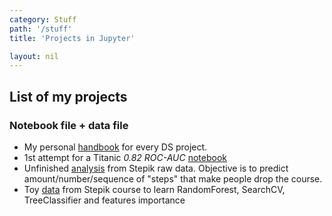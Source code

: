 ```yaml
---
category: Stuff
path: '/stuff'
title: 'Projects in Jupyter'

layout: nil
---
```

## List of my projects
### Notebook file + data file
* My personal [handbook](https://github.com/Mishquad/DS/blob/master/docs/_includes/jupyter/intro%20pandas_visual/intro%20pandas_visual.zip) for every DS project.
* 1st attempt for a Titanic _0.82 ROC-AUC_ [notebook](https://github.com/Mishquad/DS/blob/master/docs/_includes/jupyter/titanic%201st%20attempt/titanic%201st%20attempt.zip)
* Unfinished [analysis](https://github.com/Mishquad/DS/blob/master/docs/_includes/jupyter/stepik_analysis/stepik_analysis.zip) from Stepik raw data. Objective is to predict amount/number/sequence of "steps" that make people drop the course.
* Toy [data](https://github.com/Mishquad/DS/blob/master/docs/_includes/jupyter/course_task/course_task.zip) from Stepik course to learn RandomForest, SearchCV, TreeClassifier and features importance